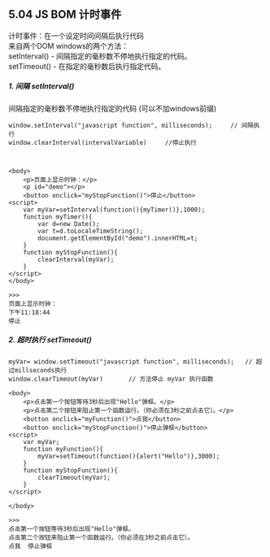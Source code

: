 ## 5.04 JS BOM 计时事件

计时事件：在一个设定时间间隔后执行代码            
来自两个DOM windows的两个方法：      
setInterval()  -   间隔指定的毫秒数不停地执行指定的代码。   
setTimeout()   -   在指定的毫秒数后执行指定代码。

##### 1. 间隔 setInterval() 
间隔指定的毫秒数不停地执行指定的代码  (可以不加windows前缀)     
```
window.setInterval("javascript function", milliseconds);     // 间隔执行
window.clearInterval(intervalVariable)     //停止执行



<body>
    <p>页面上显示时钟：</p>
    <p id="demo"></p>
    <button onclick="myStopFunction()">停止</button>
<script>
    var myVar=setInterval(function(){myTimer()},1000);
    function myTimer(){
    	var d=new Date();
    	var t=d.toLocaleTimeString();
    	document.getElementById("demo").innerHTML=t;
    }
    function myStopFunction(){
    	clearInterval(myVar);
    }
</script>
</body>

>>>
页面上显示时钟：
下午11:18:44
停止
```

##### 2. 超时执行 setTimeout()
```
myVar= window.setTimeout("javascript function", milliseconds);   // 超过millseconds执行
window.clearTimeout(myVar)       // 方法停止 myVar 执行函数

<body>
    <p>点击第一个按钮等待3秒后出现"Hello"弹框。</p>
    <p>点击第二个按钮来阻止第一个函数运行。（你必须在3秒之前点击它）。</p>
    <button onclick="myFunction()">点我</button>
    <button onclick="myStopFunction()">停止弹框</button>
<script>
    var myVar;
    function myFunction(){
    	myVar=setTimeout(function(){alert("Hello")},3000);
    }
    function myStopFunction(){
    	clearTimeout(myVar);
    }
</script>

</body>

>>>
点击第一个按钮等待3秒后出现"Hello"弹框。
点击第二个按钮来阻止第一个函数运行。（你必须在3秒之前点击它）。
点我  停止弹框
```


